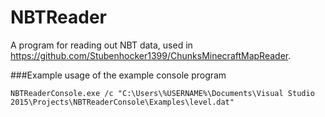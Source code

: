 # NBTReader

A program for reading out NBT data, used in https://github.com/Stubenhocker1399/ChunksMinecraftMapReader.

###Example usage of the example console program
```
NBTReaderConsole.exe /c "C:\Users\%USERNAME%\Documents\Visual Studio 2015\Projects\NBTReaderConsole\Examples\level.dat"
```
